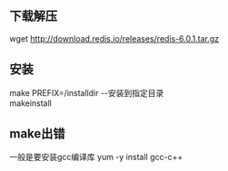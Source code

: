 ## 下载解压  
  wget http://download.redis.io/releases/redis-6.0.1.tar.gz   
## 安装
  make PREFIX=/installdir  --安装到指定目录    
  makeinstall
## make出错
  一般是要安装gcc编译库  yum -y install gcc-c++
